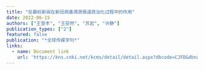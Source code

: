 ```yaml
---
title: "反霸权新闻在新冠病毒溯源报道政治化过程中的作用"
date: 2022-06-15
authors: ["王登丰", "王安然", "苏岩", "许静"]
publication_types: ["2"]
featured: false
publication: "*全球传媒学刊*"
links:
  - name: Document link
    url: 'https://kns.cnki.net/kcms/detail/detail.aspx?dbcode=CJFD&dbname=CJFDAUTO&filename=QQCM202203005&uniplatform=NZKPT&v=N7e6qJjceJC0XLqwsR2UTFku46RJx4jya1Z3nCa8ivq9YPLxFqHuC310GH7Dr7I9'
---
```

